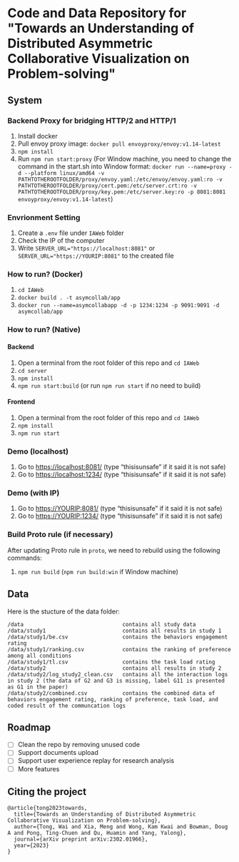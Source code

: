# Code and Data Repository for "Towards an Understanding of Distributed Asymmetric Collaborative Visualization on Problem-solving"


## System
### Backend Proxy for bridging HTTP/2 and HTTP/1

1. Install docker
2. Pull envoy proxy image: `docker pull envoyproxy/envoy:v1.14-latest`
3. `npm install`
4. Run `npm run start:proxy` (For Window machine, you need to change the command in the start.sh into Window format: `docker run --name=proxy -d --platform linux/amd64 -v PATHTOTHEROOTFOLDER/proxy/envoy.yaml:/etc/envoy/envoy.yaml:ro -v PATHTOTHEROOTFOLDER/proxy/cert.pem:/etc/server.crt:ro -v PATHTOTHEROOTFOLDER/proxy/key.pem:/etc/server.key:ro -p 8081:8081 envoyproxy/envoy:v1.14-latest`)

### Envrionment Setting
1. Create a `.env` file under `IAWeb` folder
2. Check the IP of the computer
3. Write `SERVER_URL="https://localhost:8081"` or `SERVER_URL="https://YOURIP:8081"` to the created file

### How to run? (Docker)

1. `cd IAWeb`
2. `docker build . -t asymcollab/app`
3. `docker run --name=asymcollabapp -d -p 1234:1234 -p 9091:9091 -d asymcollab/app`

### How to run? (Native)
#### Backend

1. Open a terminal from the root folder of this repo and `cd IAWeb`
1. `cd server`
1. `npm install`
1. `npm run start:build` (or run `npm run start` if no need to build)

#### Frontend

1. Open a terminal from the root folder of this repo and `cd IAWeb`
2. `npm install`
3. `npm run start`

### Demo (localhost)

1. Go to <https://localhost:8081/> (type “thisisunsafe” if it said it is not safe)
2. Go to <https://localhost:1234/> (type “thisisunsafe” if it said it is not safe)

### Demo (with IP)

1. Go to <https://YOURIP:8081/> (type “thisisunsafe” if it said it is not safe)
2. Go to <https://YOURIP:1234/> (type “thisisunsafe” if it said it is not safe)

### Build Proto rule (if necessary)

After updating Proto rule in `proto`, we need to rebuild using the following commands:

1. `npm run build` (`npm run build:win` if Window machine)


## Data
Here is the stucture of the data folder:
```
/data                               contains all study data
/data/study1                        contains all results in study 1
/data/study1/be.csv                 contains the behaviors engagement rating
/data/study1/ranking.csv            contains the ranking of preference among all conditions
/data/study1/tl.csv                 contains the task load rating
/data/study2                        contains all results in study 2
/data/study2/log_study2_clean.csv   contains all the interaction logs in study 2 (the data of G2 and G3 is missing, label G11 is presented as G1 in the paper)
/data/study2/combined.csv           contains the combined data of behaviors engagement rating, ranking of preference, task load, and coded result of the communcation logs
```

## Roadmap
- [ ] Clean the repo by removing unused code
- [ ] Support documents upload
- [ ] Support user experience replay for research analysis
- [ ] More features

## Citing the project
```
@article{tong2023towards,
  title={Towards an Understanding of Distributed Asymmetric Collaborative Visualization on Problem-solving},
  author={Tong, Wai and Xia, Meng and Wong, Kam Kwai and Bowman, Doug A and Pong, Ting-Chuen and Qu, Huamin and Yang, Yalong},
  journal={arXiv preprint arXiv:2302.01966},
  year={2023}
}
```
